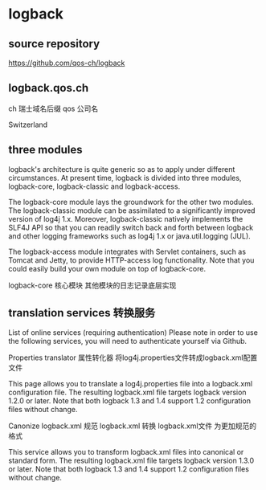 # logback

## source repository

https://github.com/qos-ch/logback

## logback.qos.ch

ch 瑞士域名后缀 qos 公司名 

Switzerland

## three modules

logback's architecture is quite generic so as to apply under different circumstances. At present time, logback is divided into three modules, logback-core, logback-classic and logback-access.

The logback-core module lays the groundwork for the other two modules. The logback-classic module can be assimilated to a significantly improved version of log4j 1.x. Moreover, logback-classic natively implements the SLF4J API so that you can readily switch back and forth between logback and other logging frameworks such as log4j 1.x or java.util.logging (JUL).

The logback-access module integrates with Servlet containers, such as Tomcat and Jetty, to provide HTTP-access log functionality. Note that you could easily build your own module on top of logback-core.

logback-core 核心模块 其他模块的日志记录底层实现

## translation services 转换服务

List of online services (requiring authentication)
Please note in order to use the following services, you will need to authenticate yourself via Github.

Properties translator  属性转化器 将log4j.properties文件转成logback.xml配置文件

This page allows you to translate a log4j.properties file into a logback.xml configuration file. The resulting logback.xml file targets logback version 1.2.0 or later. Note that both logback 1.3 and 1.4 support 1.2 configuration files without change.

Canonize logback.xml  规范 logback.xml 转换 logback.xml文件 为更加规范的格式

This service allows you to transform logback.xml files into canonical or standard form. The resulting logback.xml file targets logback version 1.3.0 or later. Note that both logback 1.3 and 1.4 support 1.2 configuration files without change.

